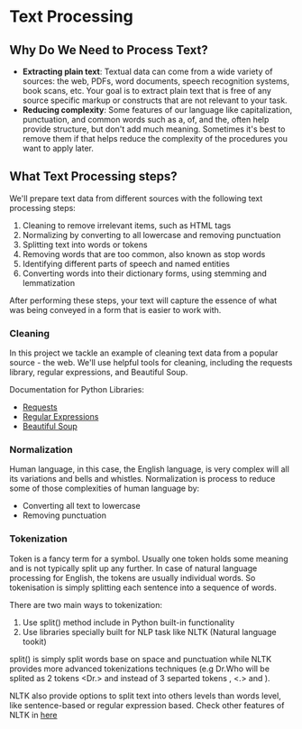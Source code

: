 # Text Processing
## Why Do We Need to Process Text?
+ **Extracting plain text**: Textual data can come from a wide variety of sources: the web, PDFs, word documents, speech 
recognition systems, book scans, etc. Your goal is to extract plain text that is free of any source specific markup or 
constructs that are not relevant to your task.
+ **Reducing complexity**: Some features of our language like capitalization, punctuation, and common words such as 
a, of, and the, often help provide structure, but don't add much meaning. Sometimes it's best to remove them if that 
helps reduce the complexity of the procedures you want to apply later.

## What Text Processing steps?
We'll prepare text data from different sources with the following text processing steps:

1. Cleaning to remove irrelevant items, such as HTML tags
2. Normalizing by converting to all lowercase and removing punctuation
3. Splitting text into words or tokens
4. Removing words that are too common, also known as stop words
5. Identifying different parts of speech and named entities
6. Converting words into their dictionary forms, using stemming and lemmatization

After performing these steps, your text will capture the essence of what was being conveyed in a form that is easier 
to work with.

### Cleaning
In this project we tackle an example of cleaning text data from a popular source - the web. We'll use helpful 
tools for cleaning, including the requests library, regular expressions, and Beautiful Soup.

Documentation for Python Libraries:
   + [Requests](https://docs.python-requests.org/en/master/user/quickstart/#make-a-request)
   + [Regular Expressions](https://docs.python.org/3/library/re.html)
   + [Beautiful Soup](https://www.crummy.com/software/BeautifulSoup/bs4/doc/)

### Normalization
Human language, in this case, the English language, is very complex will all its variations and bells and whistles. 
Normalization is process to reduce some of those complexities of human language by:
   + Converting all text to lowercase
   + Removing punctuation

### Tokenization
Token is a fancy term for a symbol. Usually one token holds some meaning and is not typically split up any further.
In case of natural language processing for English, the tokens are usually individual words. So tokenisation is simply 
splitting each sentence into a sequence of words.

There are two main ways to tokenization:
1. Use split() method include in Python built-in functionality
2. Use libraries specially built for NLP task like NLTK (Natural language tookit)

split() is simply split words base on space and punctuation while NLTK provides more advanced tokenizations 
techniques (e.g Dr.Who will be splited as 2 tokens <Dr.> and <Who> instead of 3 separted tokens <Dr>, <.> and <Who>).

NLTK also provide options to split text into others levels than words level, like sentence-based or regular expression 
based. Check other features of NLTK in [here](https://www.nltk.org/)

